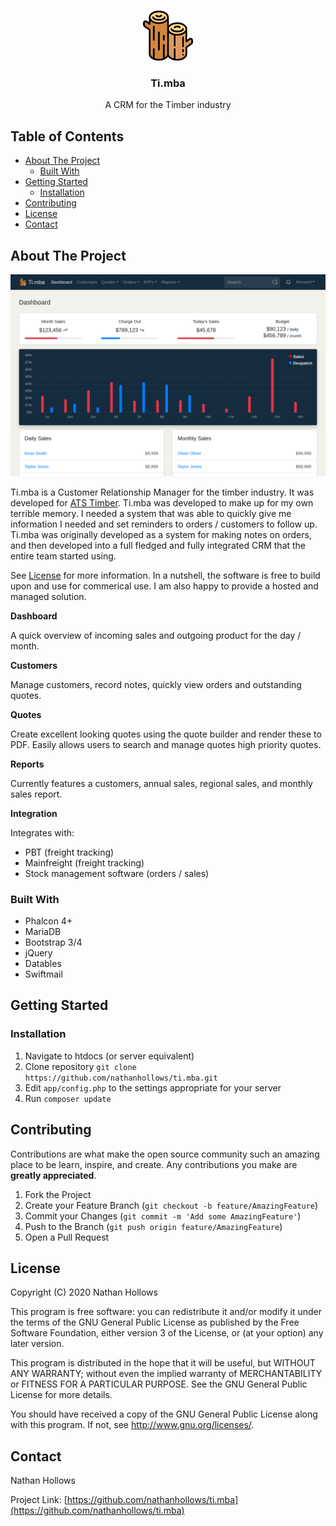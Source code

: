 <br />
<p align="center">
  <a href="https://github.com/othneildrew/Best-README-Template">
    <img src="public/mstile-144x144.png" alt="Logo" width="80" height="80">
  </a>

  <h3 align="center">Ti.mba</h3>

  <p align="center">
   A CRM for the Timber industry
  </p>
</p>

<description>
   
## Table of Contents

* [About The Project](#about-the-project)
  * [Built With](#built-with)
* [Getting Started](#getting-started)
  * [Installation](#installation)
* [Contributing](#contributing)
* [License](#license)
* [Contact](#contact)

## About The Project

![Ti.mba Dashboard](/docs/dashboard.png)

Ti.mba is a Customer Relationship Manager for the timber industry. It was developed for [ATS Timber](atstimber.co.nz). Ti.mba was developed to make up for my own terrible memory. I needed a system that was able to quickly give me information I needed and set reminders to orders / customers to follow up. Ti.mba was originally developed as a system for making notes on orders, and then developed into a full fledged and fully integrated CRM that the entire team started using.

See [License](#license) for more information. In a nutshell, the software is free to build upon and use for commerical use. I am also happy to provide a hosted and managed solution.

**Dashboard**

A quick overview of incoming sales and outgoing product for the day / month.

**Customers**

Manage customers, record notes, quickly view orders and outstanding quotes.

**Quotes**

Create excellent looking quotes using the quote builder and render these to PDF. Easily allows users to search and manage quotes high priority quotes.

**Reports**

Currently features a customers, annual sales, regional sales, and monthly sales report.

**Integration**

Integrates with:

- PBT (freight tracking)
- Mainfreight (freight tracking)
- Stock management software (orders / sales)

### Built With

* Phalcon 4+
* MariaDB
* Bootstrap 3/4
* jQuery
* Datables
* Swiftmail
 
## Getting Started

### Installation

1. Navigate to htdocs (or server equivalent)
2. Clone repository `git clone https://github.com/nathanhollows/ti.mba.git`
3. Edit `app/config.php` to the settings appropriate for your server
4. Run `composer update`

<instructions>

## Contributing

Contributions are what make the open source community such an amazing place to be learn, inspire, and create. Any contributions you make are **greatly appreciated**.

1. Fork the Project
2. Create your Feature Branch (`git checkout -b feature/AmazingFeature`)
3. Commit your Changes (`git commit -m 'Add some AmazingFeature'`)
4. Push to the Branch (`git push origin feature/AmazingFeature`)
5. Open a Pull Request

## License

Copyright (C) 2020 Nathan Hollows

This program is free software: you can redistribute it and/or modify it under the terms of the GNU General Public License as published by the Free Software Foundation, either version 3 of the License, or (at your option) any later version.

This program is distributed in the hope that it will be useful, but WITHOUT ANY WARRANTY; without even the implied warranty of MERCHANTABILITY or FITNESS FOR A PARTICULAR PURPOSE.  See the GNU General Public License for more details.

You should have received a copy of the GNU General Public License along with this program.  If not, see <http://www.gnu.org/licenses/>.

<license>

## Contact

Nathan Hollows

Project Link: [https://github.com/nathanhollows/ti.mba](https://github.com/nathanhollows/ti.mba)
